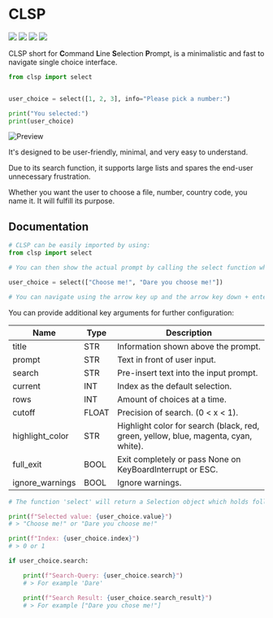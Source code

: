 # CLSP

<img src="https://img.shields.io/badge/Version-1.1-orange"> <img src="https://img.shields.io/badge/Linux-yes-green"> <img src="https://img.shields.io/badge/MacOS-yes-green"> <img src="https://img.shields.io/badge/Windows-yes-green"><!-- <img src="https://img.shields.io/badge/FreeBSD-yes-green">-->

CLSP short for **C**ommand **L**ine **S**election **P**rompt, is a minimalistic and fast to navigate single choice interface.

```python
from clsp import select


user_choice = select([1, 2, 3], info="Please pick a number:")

print("You selected:")
print(user_choice)
```

![Preview](https://raw.githubusercontent.com/Taguar258/clsp/main/docs/preview.gif)

It's designed to be user-friendly, minimal, and very easy to understand.

Due to its search function, it supports large lists and spares the end-user unnecessary frustration.

Whether you want the user to choose a file, number, country code, you name it. It will fulfill its purpose.


## Documentation


```python
# CLSP can be easily imported by using:
from clsp import select

# You can then show the actual prompt by calling the select function while passing a list type as the argument.

user_choice = select(["Choose me!", "Dare you choose me!"])

# You can navigate using the arrow key up and the arrow key down + enter to confirm your selection.
```

You can provide additional key arguments for further configuration:

|      Name       | Type  |                                  Description                                        |
| --------------- | ----- | ----------------------------------------------------------------------------------- |
| title           | STR   | Information shown above the prompt.                                                 |
| prompt          | STR   | Text in front of user input.                                                        |
| search          | STR   | Pre-insert text into the input prompt.                                              |
| current         | INT   | Index as the default selection.                                                     |
| rows            | INT   | Amount of choices at a time.                                                        |
| cutoff          | FLOAT | Precision of search. (0 < x < 1).                                                    |
| highlight_color | STR   | Highlight color for search (black, red, green, yellow, blue, magenta, cyan, white). |
| full_exit       | BOOL  | Exit completely or pass None on KeyBoardInterrupt or ESC.                           |
| ignore_warnings | BOOL  | Ignore warnings.                                                                    |

```python
# The function 'select' will return a Selection object which holds following attributes:

print(f"Selected value: {user_choice.value}")
# > "Choose me!" or "Dare you choose me!"

print(f"Index: {user_choice.index}")
# > 0 or 1

if user_choice.search:

	print(f"Search-Query: {user_choice.search}")
	# > For example 'Dare'

	print(f"Search Result: {user_choice.search_result}")
	# > For example ["Dare you chose me!"]
```
